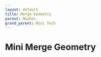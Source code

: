 ```yaml
---
layout: default
title: Merge Geometry
parent: Meshes
grand_parent: Mini Tech
---
```


# Mini Merge Geometry